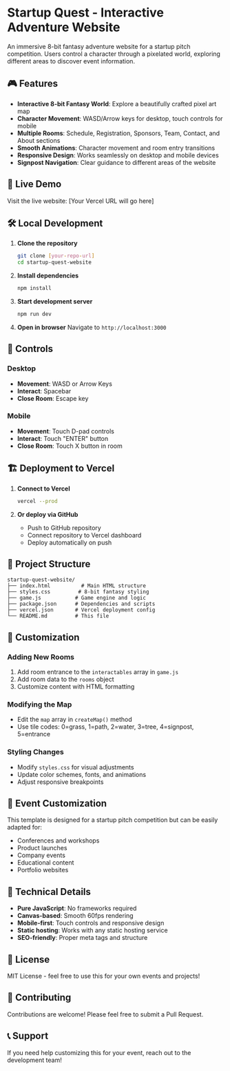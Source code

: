 # Startup Quest - Interactive Adventure Website

An immersive 8-bit fantasy adventure website for a startup pitch competition. Users control a character through a pixelated world, exploring different areas to discover event information.

## 🎮 Features

- **Interactive 8-bit Fantasy World**: Explore a beautifully crafted pixel art map
- **Character Movement**: WASD/Arrow keys for desktop, touch controls for mobile
- **Multiple Rooms**: Schedule, Registration, Sponsors, Team, Contact, and About sections
- **Smooth Animations**: Character movement and room entry transitions
- **Responsive Design**: Works seamlessly on desktop and mobile devices
- **Signpost Navigation**: Clear guidance to different areas of the website

## 🚀 Live Demo

Visit the live website: [Your Vercel URL will go here]

## 🛠️ Local Development

1. **Clone the repository**
   ```bash
   git clone [your-repo-url]
   cd startup-quest-website
   ```

2. **Install dependencies**
   ```bash
   npm install
   ```

3. **Start development server**
   ```bash
   npm run dev
   ```

4. **Open in browser**
   Navigate to `http://localhost:3000`

## 📱 Controls

### Desktop
- **Movement**: WASD or Arrow Keys
- **Interact**: Spacebar
- **Close Room**: Escape key

### Mobile
- **Movement**: Touch D-pad controls
- **Interact**: Touch "ENTER" button
- **Close Room**: Touch X button in room

## 🏗️ Deployment to Vercel

1. **Connect to Vercel**
   ```bash
   vercel --prod
   ```

2. **Or deploy via GitHub**
   - Push to GitHub repository
   - Connect repository to Vercel dashboard
   - Deploy automatically on push

## 📁 Project Structure

```
startup-quest-website/
├── index.html          # Main HTML structure
├── styles.css         # 8-bit fantasy styling
├── game.js           # Game engine and logic
├── package.json      # Dependencies and scripts
├── vercel.json       # Vercel deployment config
└── README.md         # This file
```

## 🎨 Customization

### Adding New Rooms
1. Add room entrance to the `interactables` array in `game.js`
2. Add room data to the `rooms` object
3. Customize content with HTML formatting

### Modifying the Map
- Edit the `map` array in `createMap()` method
- Use tile codes: 0=grass, 1=path, 2=water, 3=tree, 4=signpost, 5=entrance

### Styling Changes
- Modify `styles.css` for visual adjustments
- Update color schemes, fonts, and animations
- Adjust responsive breakpoints

## 🎯 Event Customization

This template is designed for a startup pitch competition but can be easily adapted for:
- Conferences and workshops
- Product launches
- Company events
- Educational content
- Portfolio websites

## 🔧 Technical Details

- **Pure JavaScript**: No frameworks required
- **Canvas-based**: Smooth 60fps rendering
- **Mobile-first**: Touch controls and responsive design
- **Static hosting**: Works with any static hosting service
- **SEO-friendly**: Proper meta tags and structure

## 📄 License

MIT License - feel free to use this for your own events and projects!

## 🤝 Contributing

Contributions are welcome! Please feel free to submit a Pull Request.

## 📞 Support

If you need help customizing this for your event, reach out to the development team! 